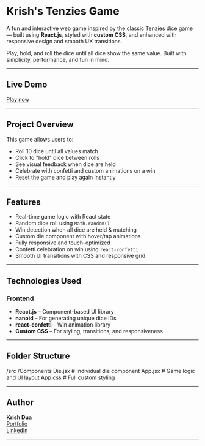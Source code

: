 # Krish's Tenzies Game

A fun and interactive web game inspired by the classic Tenzies dice game — built using **React.js**, styled with **custom CSS**, and enhanced with responsive design and smooth UX transitions.

Play, hold, and roll the dice until all dice show the same value. Built with simplicity, performance, and fun in mind.

---

## Live Demo

[Play now](https://krishtenziesgame.vercel.app)

---

## Project Overview

This game allows users to:

- Roll 10 dice until all values match
- Click to "hold" dice between rolls
- See visual feedback when dice are held
- Celebrate with confetti and custom animations on a win
- Reset the game and play again instantly

---

## Features

- Real-time game logic with React state
- Random dice roll using `Math.random()`
- Win detection when all dice are held & matching
- Custom die component with hover/tap animations
- Fully responsive and touch-optimized
- Confetti celebration on win using `react-confetti`
- Smooth UI transitions with CSS and responsive grid

---

## Technologies Used

### Frontend

- **React.js** – Component-based UI library
- **nanoid** – For generating unique dice IDs
- **react-confetti** – Win animation library
- **Custom CSS** – For styling, transitions, and responsiveness

---

## Folder Structure

/src
/Components
Die.jsx # Individual die component
App.jsx # Game logic and UI layout
App.css # Full custom styling


---

## Author

**Krish Dua**  
[Portfolio](https://krishdua.vercel.app)  
[LinkedIn](https://www.linkedin.com/in/krish-dua-9202a4272/)  

---
